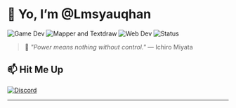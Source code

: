 # 👋 Yo, I’m @Lmsyauqhan

![Game Dev](https://img.shields.io/badge/Game%20Dev-GTA%20SAMP-blue?style=flat-square&logo=rockstar-games)
![Mapper and Textdraw](https://img.shields.io/badge/Game%20Dev-GTA%20SAMP-blue?style=flat-square&logo=rockstar-games)
![Web Dev](https://img.shields.io/badge/Web%20Dev-Modern%20Tech-yellow?style=flat-square&logo=html5)
![Status](https://img.shields.io/badge/Always-Learning-red?style=flat-square&logo=github)


> 🥊 *"Power means nothing without control."* — Ichiro Miyata



## 📫 Hit Me Up
[![Discord](https://img.shields.io/badge/Discord-mhtr.exe-5865F2?style=flat-square&logo=discord)](https://discord.com/)

---
